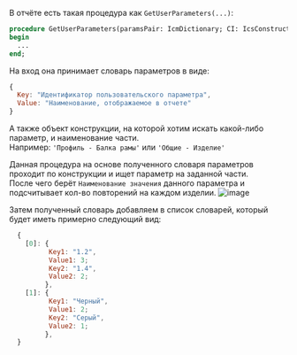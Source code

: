 В отчёте есть такая процедура как `GetUserParameters(...)`:

```pascal
procedure GetUserParameters(paramsPair: IcmDictionary; CI: IcsConstruction; whoParam: String);
begin
  ...
end;
```
На вход она принимает словарь параметров в виде:
```javascript
{
  Key: "Идентификатор пользовательского параметра",
  Value: "Наименование, отображаемое в отчете"
}
```
А также объект конструкции, на которой хотим искать какой-либо параметр, и наименование части.  
Например: `'Профиль - Балка рамы'` или `'Общие - Изделие'`

Данная процедура на основе полученного словаря параметров проходит по конструкции и ищет параметр на заданной части.  
После чего берёт `Наименование значения` данного параметра и подсчитывает кол-во повторений на каждом изделии.
![image](https://github.com/user-attachments/assets/6bda01f8-7bbc-41af-87e4-a9f77a0b65eb)

Затем полученный словарь добавляем в список словарей, который будет иметь примерно следующий вид:
```javascript
  {
    [0]: {
          Key1: "1.2",
          Value1: 3;
          Key2: "1.4",
          Value2: 2;
         },
    [1]: {
          Key1: "Черный",
          Value1: 2;
          Key2: "Серый",
          Value2: 1;
         },
  }
```
